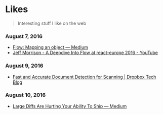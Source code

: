 # Likes

> Interesting stuff I like on the web

### August 7, 2016

- [Flow: Mapping an object — Medium](https://medium.com/@thejameskyle/flow-mapping-an-object-373d64c44592#.v9gecdwq0) 
- [Jeff Morrison - A Deepdive Into Flow at react-europe 2016 - YouTube](https://www.youtube.com/watch?v=VEaDsKyDxkY) 

### August 9, 2016
- [Fast and Accurate Document Detection for Scanning | Dropbox Tech Blog](https://blogs.dropbox.com/tech/2016/08/fast-and-accurate-document-detection-for-scanning/) 

### August 10, 2016
- [Large Diffs Are Hurting Your Ability To Ship — Medium](https://medium.com/@kurtisnusbaum/large-diffs-are-hurting-your-ability-to-ship-e0b2b41e8acf#.jf8frdg93) 
